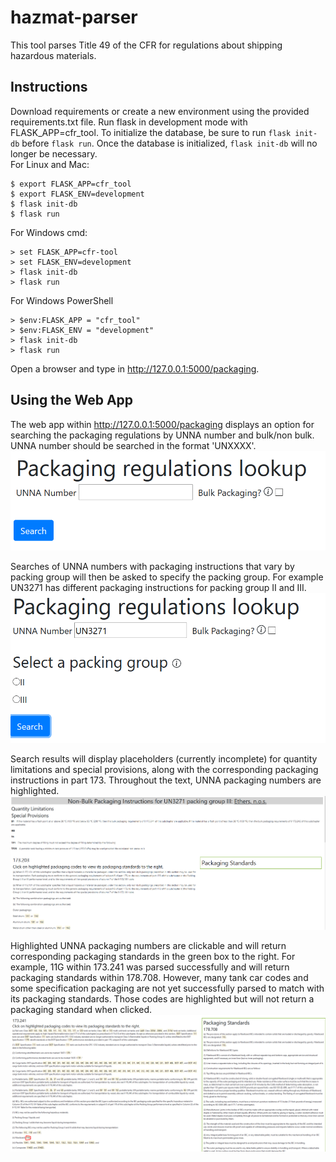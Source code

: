 # hazmat-parser

This tool parses Title 49 of the CFR for regulations about shipping hazardous materials.

## Instructions

Download requirements or create a new environment using the provided requirements.txt file. Run flask in development mode with FLASK_APP=cfr_tool. To initialize the database, be sure to run `flask init-db` before `flask run`. Once the database is initialized, `flask init-db` will no longer be necessary.
<br>
For Linux and Mac:
```
$ export FLASK_APP=cfr_tool
$ export FLASK_ENV=development
$ flask init-db
$ flask run
```
For Windows cmd:
```
> set FLASK_APP=cfr-tool
> set FLASK_ENV=development
> flask init-db
> flask run
```
For Windows PowerShell
```
> $env:FLASK_APP = "cfr_tool"
> $env:FLASK_ENV = "development"
> flask init-db
> flask run
```
Open a browser and type in http://127.0.0.1:5000/packaging.

## Using the Web App

The web app within http://127.0.0.1:5000/packaging displays an option for searching the packaging regulations by UNNA number and bulk/non bulk. UNNA number should be searched in the format 'UNXXXX'.
![unna_search](images/unna_search.PNG)

Searches of UNNA numbers with packaging instructions that vary by packing group will then be asked to specify the packing group. For example UN3271 has different packaging instructions for packing group II and III.
![un3271_pg](images/un3271_pg.PNG)

Search results will display placeholders (currently incomplete) for quantity limitations and special provisions, along with the corresponding packaging instructions in part 173. Throughout the text, UNNA packaging numbers are highlighted.
![un3271_pgiii_nonbulk](images/un3271_pgiii_nonbulk.PNG)

Highlighted UNNA packaging numbers are clickable and will return corresponding packaging standards in the green box to the right. For example, 11G within 173.241 was parsed successfully and will return packaging standards within 178.708. However, many tank car codes and some specification packaging are not yet successfully parsed to match with its packaging standards. Those codes are highlighted but will not return a packaging standard when clicked.
![standards_241_11G](images/standards_241_11G.PNG)

